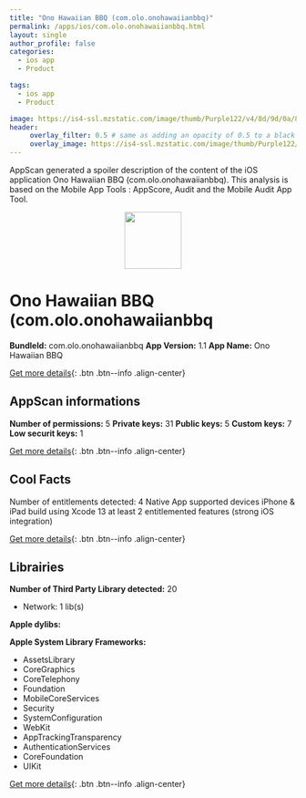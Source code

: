```yaml
---
title: "Ono Hawaiian BBQ (com.olo.onohawaiianbbq)"
permalink: /apps/ios/com.olo.onohawaiianbbq.html
layout: single
author_profile: false
categories: 
  - ios app 
  - Product 

tags: 
  - ios app 
  - Product 

image: https://is4-ssl.mzstatic.com/image/thumb/Purple122/v4/8d/9d/0a/8d9d0a53-df7c-4474-923c-295328b5a94d/AppIcon-1x_U007emarketing-0-7-0-85-220.png/512x512bb.jpg
header: 
     overlay_filter: 0.5 # same as adding an opacity of 0.5 to a black background
     overlay_image: https://is4-ssl.mzstatic.com/image/thumb/Purple122/v4/8d/9d/0a/8d9d0a53-df7c-4474-923c-295328b5a94d/AppIcon-1x_U007emarketing-0-7-0-85-220.png/512x512bb.jpg
---
```

AppScan generated a spoiler description of the content of the iOS application Ono Hawaiian BBQ (com.olo.onohawaiianbbq). This analysis is based on the Mobile App Tools : AppScore, Audit and the Mobile Audit App Tool.

  
  
<div style="text-align: center;"><img src="https://is4-ssl.mzstatic.com/image/thumb/Purple122/v4/8d/9d/0a/8d9d0a53-df7c-4474-923c-295328b5a94d/AppIcon-1x_U007emarketing-0-7-0-85-220.png/512x512bb.jpg" width="100" height="100"></div>  
  
# Ono Hawaiian BBQ (com.olo.onohawaiianbbq

**BundleId:** com.olo.onohawaiianbbq
**App Version:** 1.1
**App Name:** Ono Hawaiian BBQ


[Get more details](/pricing.html){: .btn .btn--info .align-center}  
  
## AppScan informations 

**Number of permissions:** 5
**Private keys:** 31
**Public keys:** 5
**Custom keys:** 7
**Low securit keys:** 1
  
[Get more details](/pricing.html){: .btn .btn--info .align-center}

## Cool Facts

Number of entitlements detected: 4
Native App
supported devices iPhone & iPad
build using Xcode 13
at least 2 entitlemented features (strong iOS integration)
  
[Get more details](/pricing.html){: .btn .btn--info .align-center}

## Librairies 
**Number of Third Party Library detected:** 20
- Network: 1 lib(s)

**Apple dylibs:**


**Apple System Library Frameworks:**
- AssetsLibrary
- CoreGraphics
- CoreTelephony
- Foundation
- MobileCoreServices
- Security
- SystemConfiguration
- WebKit
- AppTrackingTransparency
- AuthenticationServices
- CoreFoundation
- UIKit


  
[Get more details](/pricing.html){: .btn .btn--info .align-center}

